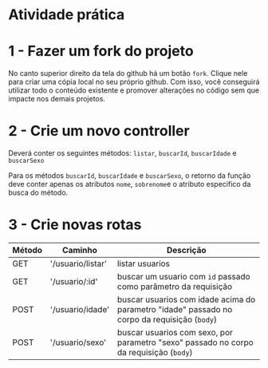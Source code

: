 # Atividade prática

# 1 - Fazer um fork do projeto
No canto superior direito da tela do github há um botão `fork`. Clique nele
para criar uma cópia local no seu próprio github. Com isso, você conseguirá
utilizar todo o conteúdo existente e promover alterações no código sem que
impacte nos demais projetos.

# 2 - Crie um novo controller

Deverá conter os seguintes métodos: `listar`, `buscarId`, `buscarIdade` e `buscarSexo`

Para os métodos `buscarId`, `buscarIdade` e `buscarSexo`, o retorno da função deve conter apenas
os atributos `nome`, `sobrenome`e o atributo especifico da busca do método.

# 3 - Crie novas rotas

| Método | Caminho            | Descrição                | 
|--------|--------------------|--------------------------|
| GET    | '/usuario/listar'  | listar usuarios          | 
| GET    | '/usuario/:id'     | buscar um usuario com `id` passado como parâmetro da requisição | 
| POST   | '/usuario/idade'   | buscar usuarios com idade acima  do parametro "idade" passado no corpo da requisição (`body`)   | 
| POST   | '/usuario/sexo'    | buscar usuarios com sexo, por parametro "sexo" passado no corpo da requisição (`body`)   | 
